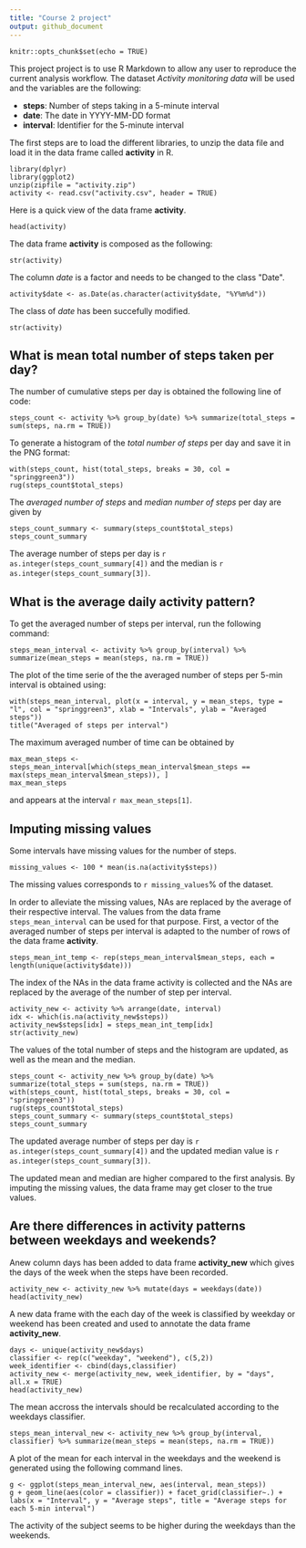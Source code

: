 ```yaml
---
title: "Course 2 project"
output: github_document
---
```


```{r setup, include=FALSE}
knitr::opts_chunk$set(echo = TRUE)
```

This project project is to use R Markdown to allow any user to reproduce the current analysis workflow. The dataset *Activity monitoring data* will be used and the variables are the following:

- **steps**: Number of steps taking in a 5-minute interval
- **date**: The date in YYYY-MM-DD format
- **interval**: Identifier for the 5-minute interval

The first steps are to load the different libraries, to unzip the data file and load it in the data frame called **activity** in R. 
```{r}
library(dplyr)
library(ggplot2)
unzip(zipfile = "activity.zip")
activity <- read.csv("activity.csv", header = TRUE)
```
Here is a quick view of the data frame **activity**.
```{r}
head(activity)
```
The data frame **activity** is composed as the following:
```{r}
str(activity)
```
The column *date* is a factor and needs to be changed to the class "Date".
```{r}
activity$date <- as.Date(as.character(activity$date, "%Y%m%d"))
```
The class of *date* has been succefully modified.
```{r}
str(activity)
```

## What is mean total number of steps taken per day?
The number of cumulative steps per day is obtained the following line of code:
```{r}
steps_count <- activity %>% group_by(date) %>% summarize(total_steps = sum(steps, na.rm = TRUE))
```

To generate a histogram of the *total number of steps* per day and save it in the PNG format:
```{r}
with(steps_count, hist(total_steps, breaks = 30, col = "springgreen3"))
rug(steps_count$total_steps)
```

The *averaged number of steps* and *median number of steps* per day are given by
```{r}
steps_count_summary <- summary(steps_count$total_steps)
steps_count_summary
```
The average number of steps per day is `r as.integer(steps_count_summary[4])` and the median is `r as.integer(steps_count_summary[3])`.

## What is the average daily activity pattern?
To get the averaged number of steps per interval, run the following command:
```{r}
steps_mean_interval <- activity %>% group_by(interval) %>% summarize(mean_steps = mean(steps, na.rm = TRUE))
```

The plot of the time serie of the the averaged number of steps per 5-min interval is obtained using:
```{r}
with(steps_mean_interval, plot(x = interval, y = mean_steps, type = "l", col = "springgreen3", xlab = "Intervals", ylab = "Averaged steps"))
title("Averaged of steps per interval")
```

The maximum averaged number of time can be obtained by
```{r}
max_mean_steps <- steps_mean_interval[which(steps_mean_interval$mean_steps == max(steps_mean_interval$mean_steps)), ]
max_mean_steps
```
and appears at the interval `r max_mean_steps[1]`.  

## Imputing missing values
Some intervals have missing values for the number of steps.  
```{r}
missing_values <- 100 * mean(is.na(activity$steps))
```
The missing values corresponds to `r missing_values`% of the dataset.

In order to alleviate the missing values, NAs are replaced by the average of their respective interval. The values from the data frame `steps_mean_interval` can be used for that purpose. First, a vector of the averaged number of steps per interval is adapted to the number of rows of the data frame **activity**.
```{r}
steps_mean_int_temp <- rep(steps_mean_interval$mean_steps, each = length(unique(activity$date)))
```
The index of the NAs in the data frame activity is collected and the NAs are replaced by the average of the number of step per interval.
```{r}
activity_new <- activity %>% arrange(date, interval)
idx <- which(is.na(activity_new$steps))
activity_new$steps[idx] = steps_mean_int_temp[idx]
str(activity_new)
```
The values of the total number of steps and the histogram are updated, as well as the mean and the median.
```{r}
steps_count <- activity_new %>% group_by(date) %>% summarize(total_steps = sum(steps, na.rm = TRUE))
with(steps_count, hist(total_steps, breaks = 30, col = "springgreen3"))
rug(steps_count$total_steps)
steps_count_summary <- summary(steps_count$total_steps)
steps_count_summary
```
The updated average number of steps per day is `r as.integer(steps_count_summary[4])` and the updated median value is `r as.integer(steps_count_summary[3])`.  

The updated mean and median are higher compared to the first analysis. By imputing the missing values, the data frame may get closer to the true values.  

## Are there differences in activity patterns between weekdays and weekends?
Anew column days has been added to data frame **activity_new** which gives the days of the week when the steps have been recorded.
```{r}
activity_new <- activity_new %>% mutate(days = weekdays(date))
head(activity_new)
```
A new data frame with the each day of the week is classified by weekday or weekend has been created and used to annotate the data frame **activity_new**.
```{r}
days <- unique(activity_new$days)
classifier <- rep(c("weekday", "weekend"), c(5,2))
week_identifier <- cbind(days,classifier)
activity_new <- merge(activity_new, week_identifier, by = "days", all.x = TRUE)
head(activity_new)
```
The mean accross the intervals should be recalculated according to the weekdays classifier.
```{r}
steps_mean_interval_new <- activity_new %>% group_by(interval, classifier) %>% summarize(mean_steps = mean(steps, na.rm = TRUE))
```
A plot of the mean for each interval in the weekdays and the weekend is generated using the following command lines.  
```{r}
g <- ggplot(steps_mean_interval_new, aes(interval, mean_steps))
g + geom_line(aes(color = classifier)) + facet_grid(classifier~.) + labs(x = "Interval", y = "Average steps", title = "Average steps for each 5-min interval")
```


The activity of the subject seems to be higher during the weekdays than the weekends. 
